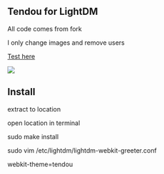 ## Tendou for LightDM

All code comes from fork

I only change images and remove users

[Test here](http://scrable.github.io/lightdm-webkit-theme-tendou/)

![](https://raw.githubusercontent.com/nejsan/lightdm-webkit-theme-tendou/master/screenshot.png)

## Install
extract to location

open location in terminal

sudo make install

sudo vim /etc/lightdm/lightdm-webkit-greeter.conf

webkit-theme=tendou
